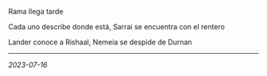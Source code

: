 
 Rama llega tarde

Cada uno describe donde está, Sarrai se encuentra con el rentero

Lander conoce a Rishaal, Nemeia se despide de Durnan



---
*2023-07-16*


